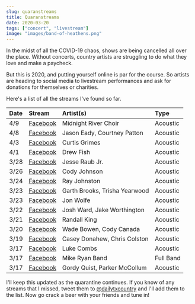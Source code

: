 ```yaml
---
slug: quaranstreams
title: Quaranstreams
date: 2020-03-20
tags: ["concert", "livestream"]
image: "images/band-of-heathens.png"
---
```


In the midst of all the COVID-19 chaos, shows are being cancelled all over the place. Without concerts, country artists are struggling to do what they love and make a paycheck.

But this is 2020, and putting yourself online is par for the course. So artists are heading to social media to livestream performances and ask for donations for themselves or charities.

Here's a list of all the streams I've found so far.

| Date | Stream                           | Artist(s)                     | Type      |
| :--- | :------------------------------- | :---------------------------- | :-------- |
| 4/9  | [Facebook][midnight-river-choir] | Midnight River Choir          | Acoustic  |
| 4/8  | [Facebook][jason-eady]           | Jason Eady, Courtney Patton   | Acoustic  |
| 4/3  | [Facebook][curtis-grimes]        | Curtis Grimes                 | Acoustic  |
| 4/1  | [Facebook][drew-fish]            | Drew Fish                     | Acoustic  |
| 3/28 | [Facebook][jesse-raub-jr]        | Jesse Raub Jr.                | Acoustic  |
| 3/26 | [Facebook][cody-johnson]         | Cody Johnson                  | Acoustic  |
| 3/24 | [Facebook][ray-johnston]         | Ray Johnston                  | Acoustic  |
| 3/23 | [Facebook][garth-brooks]         | Garth Brooks, Trisha Yearwood | Acoustic  |
| 3/23 | [Facebook][jon-wolfe]            | Jon Wolfe                     | Acoustic  |
| 3/22 | [Facebook][josh-ward]            | Josh Ward, Jake Worthington   | Acoustic  |
| 3/21 | [Facebook][randall-king]         | Randall King                  | Acoustic  |
| 3/20 | [Facebook][wade-bowen]           | Wade Bowen, Cody Canada       | Acoustic  |
| 3/19 | [Facebook][casey-donahew]        | Casey Donahew, Chris Colston  | Acoustic  |
| 3/17 | [Facebook][luke-combs]           | Luke Combs                    | Acoustic  |
| 3/17 | [Facebook][mike-ryan]            | Mike Ryan Band                | Full Band |
| 3/17 | [Facebook][band-of-heathens]     | Gordy Quist, Parker McCollum  | Acoustic  |

I'll keep this updated as the quarantine continues. If you know of any streams that I missed, tweet them to [@dailytxcountry][twitter] and I'll add them to the list. Now go crack a beer with your friends and tune in!

[midnight-river-choir]: https://www.facebook.com/events/253710238978784
[jason-eady]: https://www.facebook.com/events/2308112812624612
[curtis-grimes]: https://www.facebook.com/events/525495054699115
[drew-fish]: https://www.facebook.com/events/198216328130235
[jesse-raub-jr]: https://www.facebook.com/464449500251833/videos/646091632848502
[cody-johnson]: https://www.facebook.com/12417566442/videos/221169409239807
[ray-johnston]: https://www.facebook.com/101176188184/videos/352271655676901
[garth-brooks]: https://www.facebook.com/727776603968442/videos/1127791137563266
[jon-wolfe]: https://www.facebook.com/7764681979/videos/2486645101587177
[josh-ward]: https://www.facebook.com/watchparty/517477845869868
[randall-king]: https://www.facebook.com/114539201938287/videos/222118509174798
[wade-bowen]: https://www.facebook.com/thewadebowen/videos/255579418936960
[casey-donahew]: https://www.facebook.com/CaseyDonahewBand/videos/518465142420527
[luke-combs]: https://www.facebook.com/207710979309900/videos/643877509515542
[mike-ryan]: https://www.facebook.com/mikeryanband/videos/1583061208530257
[band-of-heathens]: https://www.facebook.com/thebandofheathens/videos/2759658424156981
[twitter]: https://twitter.com/dailytxcountry
